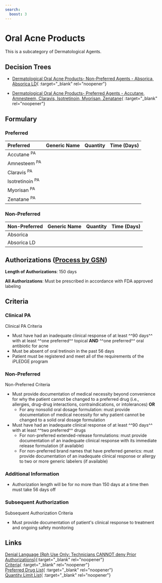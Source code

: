 ```yaml
---
search:
  boost: 3
---
```


# Oral Acne Products

This is a subcategory of Dermatological Agents.

## Decision Trees

- [Dermatological Oral Acne Products- Non-Preferred Agents - Absorica, Absorica LD](https://forms.office.com/Pages/ResponsePage.aspx?id=nPhjxpvvj0G9PUHkbAzgaN9UYz8EqmlIs3_TYn4TbXBUQUZRNDdQRTdGWlFRREtBTDZEUTcyT1JSUSQlQCN0PWcu){ :target="_blank" rel="noopener"}

- [Dermatological Oral Acne Products- Preferred Agents - Accutane, Amnesteem, Claravis, Isotretinoin, Myorisan, Zenatane](https://forms.office.com/Pages/ResponsePage.aspx?id=nPhjxpvvj0G9PUHkbAzgaN9UYz8EqmlIs3_TYn4TbXBUN005SEUyNUVXNVhZVDFTTktQNU5ZWTFFTyQlQCN0PWcu){ :target="_blank" rel="noopener"}

## Formulary

### Preferred

| Preferred                  | Generic Name | Quantity | Time (Days) |
| :------------------------- | :----------- | :------: | :---------: |
| Accutane <sup>PA</sup>     |              |          |             |
| Amnesteem <sup>PA</sup>    |              |          |             |
| Claravis <sup>PA</sup>     |              |          |             |
| Isotretinoin <sup>PA</sup> |              |          |             |
| Myorisan <sup>PA</sup>     |              |          |             |
| Zenatane <sup>PA</sup>     |              |          |             |

### Non-Preferred

| Non-Preferred | Generic Name | Quantity | Time (Days) |
| :------------ | :----------- | :------: | :---------: |
| Absorica      |              |          |             |
| Absorica LD   |              |          |             |

## Authorizations ([Process by GSN](https://special-spoon-f542dccd.pages.github.io/Clinical%20and%20Technical%20Reference%20Guide/PA%20-%20Standard%20of%20Work/HICL%20GCNSeqNo%20NDC/?h=hicl))

**Length of Authorizations**: 150 days

**All Authorizations**: Must be prescribed in accordance with FDA approved labeling

## Criteria

### Clinical PA

Clinical PA Criteria

- Must have had an inadequate clinical response of at least ^^90 days^^ with at least ^^one preferred^^ topical **AND** ^^one preferred^^ oral antibiotic for acne
- Must be absent of oral tretinoin in the past 56 days
- Patient must be registered and meet all of the requirements of the iPLEDGE program

### Non-Preferred

Non-Preferred Criteria

- Must provide documentation of medical necessity beyond convenience for why the patient cannot be changed to a preferred drug (i.e., allergies, drug-drug interactions, contraindications, or intolerances) **OR**
    - For any nonsolid oral dosage formulation: must provide documentation of medical necessity for why patient cannot be changed to a solid oral dosage formulation
- Must have had an inadequate clinical response of at least ^^90 days^^ with at least ^^two preferred^^ drugs
    - For non-preferred extended-release formulations: must provide documentation of an inadequate clinical response with its immediate release formulation (if available)
    - For non-preferred brand names that have preferred generics: must provide documentation of an inadequate clinical response or allergy to two or more generic labelers (if available)

### Additional Information

- Authorization length will be for no more than 150 days at a time then must take 56 days off

### Subsequent Authorization

Subsequent Authorization Criteria

- Must provide documentation of patient's clinical response to treatment and ongoing safety monitoring

## Links

[Denial Language (Rph Use Only: Technicians CANNOT deny Prior Authorizations)](https://mygainwell-my.sharepoint.com/:w:/g/personal/rachel_carpenter_gainwelltechnologies_com/EWN_d80YfxNHjWqwQ77mMfUB4JILmO6MEqvBSxlBn5-uug?e=mdkuXX40&cid=f4472ece-6d4f-4694-b0c5-c150a2f53fea){:target="_blank" rel="noopener"} </br>
[Criteria](https://medicaid.ohio.gov/static/PHM/drug-coverage/20230701+UPDL+Criteria+_v1_FINAL.approved.pdf#page=50){ :target="_blank" rel="noopener"} </br>
[Preferred Drug List](https://medicaid.ohio.gov/static/PHM/drug-coverage/20230701_UPDL_FINAL_ODM.approved.v2.pdf#page=19){ :target="_blank" rel="noopener"} </br>
[Quantity Limit List](https://pharmacy.medicaid.ohio.gov/sites/default/files/20230101_Ohio_Medicaid_Quantity_Document_APPROVED.pdf){ :target="_blank" rel="noopener"}
